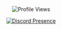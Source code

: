 <div align="center">
  
![Profile Views](https://komarev.com/ghpvc/?username=Rynix01&color=GREEN&label=PROFILE+VIEWS)

[![Discord Presence](https://lanyard.cnrad.dev/api/538316319829917701)](https://discord.com/users/538316319829917701)
</div>


